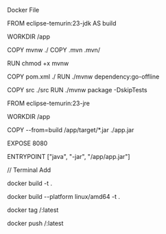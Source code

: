 Docker File

FROM eclipse-temurin:23-jdk AS build

WORKDIR /app

COPY mvnw ./
COPY .mvn .mvn/

RUN chmod +x mvnw

COPY pom.xml ./
RUN ./mvnw dependency:go-offline

COPY src ./src
RUN ./mvnw package -DskipTests

FROM eclipse-temurin:23-jre

WORKDIR /app

COPY --from=build /app/target/*.jar ./app.jar

EXPOSE 8080

ENTRYPOINT ["java", "-jar", "/app/app.jar"]


// Terminal Add 

docker build -t <imageName> .

docker build --platform linux/amd64 -t <images-name> .

docker tag  <images-name> <gitusename>/<images-name>:latest

docker push <gitusename>/<images-name>:latest

